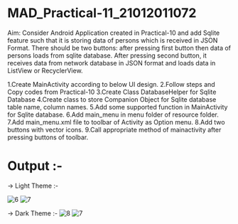 # MAD_Practical-11_21012011072

Aim:
Consider Android Application created in Practical-10 and add Sqlite feature such that it is storing data of persons which is received in JSON Format. There should be two buttons: after pressing first button then data of persons loads from sqlite database. After pressing second button, it receives data from network database in JSON format and loads data in ListView or RecyclerView.

1.Create MainActivity according to below UI design.
2.Follow steps and Copy codes from Practical-10
3.Create Class DatabaseHelper for Sqlite Database
4.Create class to store Companion Object for Sqlite database table name, column names.
5.Add some supported function in MainActivity for Sqlite database.
6.Add main_menu in menu folder of resource folder.
7.Add main_menu.xml file to toolbar of Activity as Option menu.
8.Add two buttons with vector icons.
9.Call appropriate method of mainactivity after pressing buttons of toolbar.

# Output :-

-> Light Theme :- 

![6](https://github.com/DarshilChodvadiya193/MAD_Practical-11_21012021016/assets/98377643/ade57cf7-882f-46b0-a088-b5fbb5e5e8f7)
![7](https://github.com/DarshilChodvadiya193/MAD_Practical-11_21012021016/assets/98377643/a51b052c-13c9-4241-8045-f6059db778d8)



-> Dark Theme :-
![8](https://github.com/DarshilChodvadiya193/MAD_Practical-11_21012021016/assets/98377643/8deb0ef8-fe11-4d86-880f-c4e6e471fe37)
![7](https://github.com/DarshilChodvadiya193/MAD_Practical-11_21012021016/assets/98377643/3d9dc96a-4b76-4948-b00e-d651efb77217)
